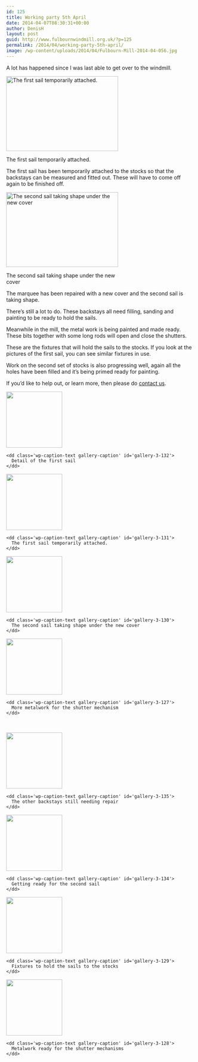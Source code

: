 ```yaml
---
id: 125
title: Working party 5th April
date: 2014-04-07T08:30:31+00:00
author: DenisH
layout: post
guid: http://www.fulbournwindmill.org.uk/?p=125
permalink: /2014/04/working-party-5th-april/
image: /wp-content/uploads/2014/04/Fulbourn-Mill-2014-04-056.jpg
---
```

A lot has happened since I was last able to get over to the windmill.

<div id="attachment_131" style="max-width: 310px" class="wp-caption alignleft">
  <a href="http://www.fulbournwindmill.org.uk/wp-content/uploads/2014/04/Fulbourn-Mill-2014-04-051.jpg"><img class="size-medium wp-image-131" alt="The first sail temporarily attached." src="http://www.fulbournwindmill.org.uk/wp-content/uploads/2014/04/Fulbourn-Mill-2014-04-051-300x200.jpg" width="300" height="200" srcset="http://www.fulbournwindmill.org.uk/wp-content/uploads/2014/04/Fulbourn-Mill-2014-04-051-300x200.jpg 300w, http://www.fulbournwindmill.org.uk/wp-content/uploads/2014/04/Fulbourn-Mill-2014-04-051-1024x682.jpg 1024w" sizes="(max-width: 300px) 100vw, 300px" /></a>
  
  <p class="wp-caption-text">
    The first sail temporarily attached.
  </p>
</div>

The first sail has been temporarily attached to the stocks so that the backstays can be measured and fitted out. These will have to come off again to be finished off.

<div id="attachment_130" style="max-width: 310px" class="wp-caption alignright">
  <a href="http://www.fulbournwindmill.org.uk/wp-content/uploads/2014/04/Fulbourn-Mill-2014-04-059.jpg"><img class="size-medium wp-image-130 " alt="The second sail taking shape under the new cover" src="http://www.fulbournwindmill.org.uk/wp-content/uploads/2014/04/Fulbourn-Mill-2014-04-059-300x200.jpg" width="300" height="200" srcset="http://www.fulbournwindmill.org.uk/wp-content/uploads/2014/04/Fulbourn-Mill-2014-04-059-300x200.jpg 300w, http://www.fulbournwindmill.org.uk/wp-content/uploads/2014/04/Fulbourn-Mill-2014-04-059-1024x682.jpg 1024w" sizes="(max-width: 300px) 100vw, 300px" /></a>
  
  <p class="wp-caption-text">
    The second sail taking shape under the new cover
  </p>
</div>

The marquee has been repaired with a new cover and the second sail is taking shape.

There&#8217;s still a lot to do. These backstays all need filling, sanding and painting to be ready to hold the sails.

Meanwhile in the mill, the metal work is being painted and made ready. These bits together with some long rods will open and close the shutters.

These are the fixtures that will hold the sails to the stocks. If you look at the pictures of the first sail, you can see similar fixtures in use.

Work on the second set of stocks is also progressing well, again all the holes have been filled and it&#8217;s being primed ready for painting.

If you&#8217;d like to help out, or learn more, then please do [contact us](http://www.fulbournwindmill.org.uk/contact-us/ "Contact Us").

<div id='gallery-3' class='gallery galleryid-125 gallery-columns-4 gallery-size-thumbnail'>
  <dl class='gallery-item'>
    <dt class='gallery-icon landscape'>
      <a href='http://www.fulbournwindmill.org.uk/2014/04/working-party-5th-april/fulbourn-mill-2014-04-052/'><img width="150" height="150" src="http://www.fulbournwindmill.org.uk/wp-content/uploads/2014/04/Fulbourn-Mill-2014-04-052-150x150.jpg" class="attachment-thumbnail size-thumbnail" alt="" aria-describedby="gallery-3-132" /></a>
    </dt>
    
    <dd class='wp-caption-text gallery-caption' id='gallery-3-132'>
      Detail of the first sail
    </dd>
  </dl>
  
  <dl class='gallery-item'>
    <dt class='gallery-icon landscape'>
      <a href='http://www.fulbournwindmill.org.uk/2014/04/working-party-5th-april/fulbourn-mill-2014-04-051/'><img width="150" height="150" src="http://www.fulbournwindmill.org.uk/wp-content/uploads/2014/04/Fulbourn-Mill-2014-04-051-150x150.jpg" class="attachment-thumbnail size-thumbnail" alt="" aria-describedby="gallery-3-131" /></a>
    </dt>
    
    <dd class='wp-caption-text gallery-caption' id='gallery-3-131'>
      The first sail temporarily attached.
    </dd>
  </dl>
  
  <dl class='gallery-item'>
    <dt class='gallery-icon landscape'>
      <a href='http://www.fulbournwindmill.org.uk/2014/04/working-party-5th-april/fulbourn-mill-2014-04-059/'><img width="150" height="150" src="http://www.fulbournwindmill.org.uk/wp-content/uploads/2014/04/Fulbourn-Mill-2014-04-059-150x150.jpg" class="attachment-thumbnail size-thumbnail" alt="" aria-describedby="gallery-3-130" /></a>
    </dt>
    
    <dd class='wp-caption-text gallery-caption' id='gallery-3-130'>
      The second sail taking shape under the new cover
    </dd>
  </dl>
  
  <dl class='gallery-item'>
    <dt class='gallery-icon landscape'>
      <a href='http://www.fulbournwindmill.org.uk/fulbourn-mill-2014-04-056/'><img width="150" height="150" src="http://www.fulbournwindmill.org.uk/wp-content/uploads/2014/04/Fulbourn-Mill-2014-04-056-150x150.jpg" class="attachment-thumbnail size-thumbnail" alt="" aria-describedby="gallery-3-127" /></a>
    </dt>
    
    <dd class='wp-caption-text gallery-caption' id='gallery-3-127'>
      More metalwork for the shutter mechanism
    </dd>
  </dl>
  
  <br style="clear: both" />
  
  <dl class='gallery-item'>
    <dt class='gallery-icon landscape'>
      <a href='http://www.fulbournwindmill.org.uk/2014/04/working-party-5th-april/fulbourn-mill-2014-04-055/'><img width="150" height="150" src="http://www.fulbournwindmill.org.uk/wp-content/uploads/2014/04/Fulbourn-Mill-2014-04-055-150x150.jpg" class="attachment-thumbnail size-thumbnail" alt="" aria-describedby="gallery-3-135" /></a>
    </dt>
    
    <dd class='wp-caption-text gallery-caption' id='gallery-3-135'>
      The other backstays still needing repair
    </dd>
  </dl>
  
  <dl class='gallery-item'>
    <dt class='gallery-icon portrait'>
      <a href='http://www.fulbournwindmill.org.uk/2014/04/working-party-5th-april/fulbourn-mill-2014-04-054/'><img width="150" height="150" src="http://www.fulbournwindmill.org.uk/wp-content/uploads/2014/04/Fulbourn-Mill-2014-04-054-150x150.jpg" class="attachment-thumbnail size-thumbnail" alt="" aria-describedby="gallery-3-134" /></a>
    </dt>
    
    <dd class='wp-caption-text gallery-caption' id='gallery-3-134'>
      Getting ready for the second sail
    </dd>
  </dl>
  
  <dl class='gallery-item'>
    <dt class='gallery-icon portrait'>
      <a href='http://www.fulbournwindmill.org.uk/2014/04/working-party-5th-april/fulbourn-mill-2014-04-058/'><img width="150" height="150" src="http://www.fulbournwindmill.org.uk/wp-content/uploads/2014/04/Fulbourn-Mill-2014-04-058-150x150.jpg" class="attachment-thumbnail size-thumbnail" alt="" aria-describedby="gallery-3-129" /></a>
    </dt>
    
    <dd class='wp-caption-text gallery-caption' id='gallery-3-129'>
      Fixtures to hold the sails to the stocks
    </dd>
  </dl>
  
  <dl class='gallery-item'>
    <dt class='gallery-icon landscape'>
      <a href='http://www.fulbournwindmill.org.uk/2014/04/working-party-5th-april/fulbourn-mill-2014-04-057/'><img width="150" height="150" src="http://www.fulbournwindmill.org.uk/wp-content/uploads/2014/04/Fulbourn-Mill-2014-04-057-150x150.jpg" class="attachment-thumbnail size-thumbnail" alt="" aria-describedby="gallery-3-128" /></a>
    </dt>
    
    <dd class='wp-caption-text gallery-caption' id='gallery-3-128'>
      Metalwork ready for the shutter mechanisms
    </dd>
  </dl>
  
  <br style="clear: both" />
</div>